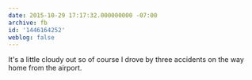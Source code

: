 ```yaml
---
date: 2015-10-29 17:17:32.000000000 -07:00
archive: fb
id: '1446164252'
weblog: false
---
```


It's a little cloudy out so of course I drove by three accidents on the way home from the airport.
